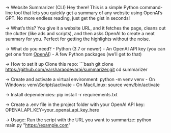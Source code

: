 -> Website Summarizer (CLI)
    Hey there! This is a simple Python command-line tool that lets you quickly get a summary of any website using OpenAI’s GPT. 
    No more endless reading, just get the gist in seconds!

-> What’s this?
    You give it a website URL, and it fetches the page, cleans out the clutter (like ads and scripts), 
    and then asks OpenAI to create a neat summary for you. Perfect for getting the highlights without the noise.

-> What do you need?
    - Python (3.7 or newer)
    - An OpenAI API key (you can get one from [OpenAI](https://platform.openai.com/account/api-keys))
    - A few Python packages (we’ll get to that)

-> How to set it up
    Clone this repo:
    ```bash
    git clone https://github.com/varsharaodevaraj/summarizer.git
    cd summarizer
    
-> Create and activate a virtual environment:
    python -m venv venv
    - On Windows:
        venv\Scripts\activate
    - On Mac/Linux:
        source venv/bin/activate
    
-> Install dependencies:
    pip install -r requirements.txt
    
-> Create a .env file in the project folder with your OpenAI API key:
    OPENAI_API_KEY=your_openai_api_key_here

-> Usage:
    Run the script with the URL you want to summarize:
    python main.py "https://example.com"
